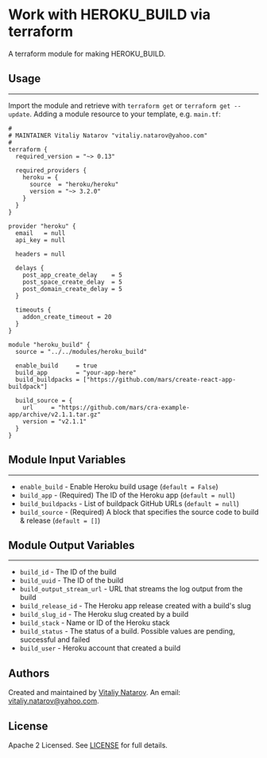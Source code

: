 # Work with HEROKU_BUILD via terraform

A terraform module for making HEROKU_BUILD.


## Usage
----------------------
Import the module and retrieve with ```terraform get``` or ```terraform get --update```. Adding a module resource to your template, e.g. `main.tf`:

```
#
# MAINTAINER Vitaliy Natarov "vitaliy.natarov@yahoo.com"
#
terraform {
  required_version = "~> 0.13"

  required_providers {
    heroku = {
      source  = "heroku/heroku"
      version = "~> 3.2.0"
    }
  }
}

provider "heroku" {
  email   = null
  api_key = null

  headers = null

  delays {
    post_app_create_delay    = 5
    post_space_create_delay  = 5
    post_domain_create_delay = 5
  }

  timeouts {
    addon_create_timeout = 20
  }
}

module "heroku_build" {
  source = "../../modules/heroku_build"

  enable_build     = true
  build_app        = "your-app-here"
  build_buildpacks = ["https://github.com/mars/create-react-app-buildpack"]

  build_source = {
    url     = "https://github.com/mars/cra-example-app/archive/v2.1.1.tar.gz"
    version = "v2.1.1"
  }
}

```

## Module Input Variables
----------------------
- `enable_build` - Enable Heroku build usage (`default = False`)
- `build_app` - (Required) The ID of the Heroku app (`default = null`)
- `build_buildpacks` - List of buildpack GitHub URLs (`default = null`)
- `build_source` - (Required) A block that specifies the source code to build & release (`default = []`)

## Module Output Variables
----------------------
- `build_id` - The ID of the build
- `build_uuid` - The ID of the build
- `build_output_stream_url` - URL that streams the log output from the build
- `build_release_id` - The Heroku app release created with a build's slug
- `build_slug_id` - The Heroku slug created by a build
- `build_stack` - Name or ID of the Heroku stack
- `build_status` - The status of a build. Possible values are pending, successful and failed
- `build_user` - Heroku account that created a build


## Authors

Created and maintained by [Vitaliy Natarov](https://github.com/SebastianUA). An email: [vitaliy.natarov@yahoo.com](vitaliy.natarov@yahoo.com).

## License

Apache 2 Licensed. See [LICENSE](https://github.com/SebastianUA/terraform/blob/master/LICENSE) for full details.
